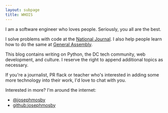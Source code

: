 ```yaml
---
layout: subpage
title: WHOIS
---
```


I am a software engineer who loves people. Seriously, you all are the best. 

I solve problems with code at the [National Journal](http://www.nationaljournal.com). I also help people learn how to do the same at [General Assembly](https://generalassemb.ly/washington-dc).

This blog contains writing on Python, the DC tech community, web development, and culture. I reserve the right to append additional topics as necessary. 

If you're a journalist, PR flack or teacher who's interested in adding some more technology into their work, I'd love to chat with you. 

Interested in more? I'm around the internet: 

* [@josephmosby](https://twitter.com/josephmosby)
* [github:josephmosby](https://github.com/josephmosby)